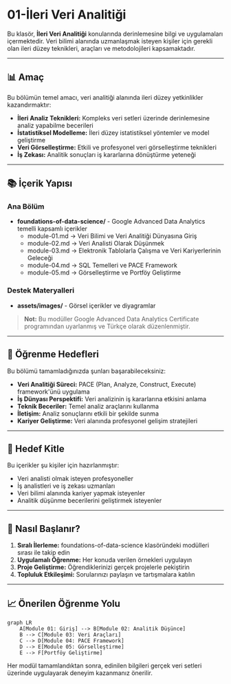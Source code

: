 # 01-İleri Veri Analitiği

Bu klasör, **İleri Veri Analitiği** konularında derinlemesine bilgi ve uygulamaları içermektedir. Veri bilimi alanında uzmanlaşmak isteyen kişiler için gerekli olan ileri düzey teknikleri, araçları ve metodolojileri kapsamaktadır.

---

## 📊 Amaç

Bu bölümün temel amacı, veri analitiği alanında ileri düzey yetkinlikler kazandırmaktır:

- **İleri Analiz Teknikleri:** Kompleks veri setleri üzerinde derinlemesine analiz yapabilme becerileri
- **İstatistiksel Modelleme:** İleri düzey istatistiksel yöntemler ve model geliştirme
- **Veri Görselleştirme:** Etkili ve profesyonel veri görselleştirme teknikleri
- **İş Zekası:** Analitik sonuçları iş kararlarına dönüştürme yeteneği

---

## 📚 İçerik Yapısı

### Ana Bölüm
- **foundations-of-data-science/** - Google Advanced Data Analytics temelli kapsamlı içerikler
  - module-01.md → Veri Bilimi ve Veri Analitiği Dünyasına Giriş
  - module-02.md → Veri Analisti Olarak Düşünmek  
  - module-03.md → Elektronik Tablolarla Çalışma ve Veri Kariyerlerinin Geleceği
  - module-04.md → SQL Temelleri ve PACE Framework
  - module-05.md → Görselleştirme ve Portföy Geliştirme

### Destek Materyalleri
- **assets/images/** - Görsel içerikler ve diyagramlar

> **Not:** Bu modüller Google Advanced Data Analytics Certificate programından uyarlanmış ve Türkçe olarak düzenlenmiştir.

---

## 🎯 Öğrenme Hedefleri

Bu bölümü tamamladığınızda şunları başarabileceksiniz:

- **Veri Analitiği Süreci:** PACE (Plan, Analyze, Construct, Execute) framework'ünü uygulama
- **İş Dünyası Perspektifi:** Veri analizinin iş kararlarına etkisini anlama
- **Teknik Beceriler:** Temel analiz araçlarını kullanma
- **İletişim:** Analiz sonuçlarını etkili bir şekilde sunma
- **Kariyer Geliştirme:** Veri alanında profesyonel gelişim stratejileri

---

## 🎯 Hedef Kitle

Bu içerikler şu kişiler için hazırlanmıştır:
- Veri analisti olmak isteyen profesyoneller
- İş analistleri ve iş zekası uzmanları
- Veri bilimi alanında kariyer yapmak isteyenler
- Analitik düşünme becerilerini geliştirmek isteyenler

---

## 🚀 Nasıl Başlanır?

1. **Sıralı İlerleme:** foundations-of-data-science klasöründeki modülleri sırası ile takip edin
2. **Uygulamalı Öğrenme:** Her konuda verilen örnekleri uygulayın
3. **Proje Geliştirme:** Öğrendiklerinizi gerçek projelerle pekiştirin
4. **Topluluk Etkileşimi:** Sorularınızı paylaşın ve tartışmalara katılın

---

## 📈 Önerilen Öğrenme Yolu

```mermaid
graph LR
    A[Module 01: Giriş] --> B[Module 02: Analitik Düşünce]
    B --> C[Module 03: Veri Araçları]
    C --> D[Module 04: PACE Framework]
    D --> E[Module 05: Görselleştirme]
    E --> F[Portföy Geliştirme]
```

Her modül tamamlandıktan sonra, edinilen bilgileri gerçek veri setleri üzerinde uygulayarak deneyim kazanmanız önerilir.

